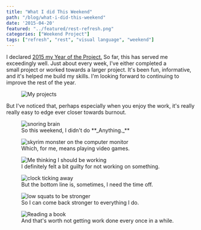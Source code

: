 ```yaml
---
title: "What I did This Weekend"
path: "/blog/what-i-did-this-weekend"
date: '2015-04-20'
featured: "../featured/rest-refresh.png"
categories: ["Weekend Project"]
tags: ["refresh", "rest", "visual language", "weekend"]
---
```


I declared [2015 my Year of the Project.](/blog/consistency-key-to-creativity/ "Consistency: Key to Creativity") So far, this has served me exceedingly well. Just about every week, I've either completed a small project or worked towards a larger project. It's been fun, informative, and it's helped me build my skills. I'm looking forward to continuing to improve the rest of the year.

<figure>
  <img
    sizes="(max-width: 810px) 100vw, 810px"
    srcset="https://res.cloudinary.com/dhdaswa6t/image/upload/f_auto,q_60,w_203/v1530396697/blog/IMG_0394.png 203w,
            https://res.cloudinary.com/dhdaswa6t/image/upload/f_auto,q_60,w_405/v1530396697/blog/IMG_0394.png 405w,
            https://res.cloudinary.com/dhdaswa6t/image/upload/f_auto,q_60,w_810/v1530396697/blog/IMG_0394.png 810w,
            https://res.cloudinary.com/dhdaswa6t/image/upload/f_auto,q_60,w_1215/v1530396697/blog/IMG_0394.png 1215w"
    src="https://res.cloudinary.com/dhdaswa6t/image/upload/f_auto,q_60,w_810/v1530396697/blog/IMG_0394.png"
    alt="My projects" />
</figure>

But I've noticed that, perhaps especially when you enjoy the work, it's really really easy to edge ever closer towards burnout.


<figure>
  <img
    sizes="(max-width: 810px) 100vw, 810px"
    srcset="https://res.cloudinary.com/dhdaswa6t/image/upload/f_auto,q_60,w_203/v1530396697/blog/IMG_0393.png 203w,
            https://res.cloudinary.com/dhdaswa6t/image/upload/f_auto,q_60,w_405/v1530396697/blog/IMG_0393.png 405w,
            https://res.cloudinary.com/dhdaswa6t/image/upload/f_auto,q_60,w_810/v1530396697/blog/IMG_0393.png 810w,
            https://res.cloudinary.com/dhdaswa6t/image/upload/f_auto,q_60,w_1215/v1530396697/blog/IMG_0393.png 1215w"
    src="https://res.cloudinary.com/dhdaswa6t/image/upload/f_auto,q_60,w_810/v1530396697/blog/IMG_0393.png"
    alt="snoring brain" />
  <figcaption>So this weekend, I didn't do **_Anything._** </figcaption>
</figure>
<figure>
  <img
    sizes="(max-width: 810px) 100vw, 810px"
    srcset="https://res.cloudinary.com/dhdaswa6t/image/upload/f_auto,q_60,w_203/v1530396697/blog/IMG_0395.png 203w,
            https://res.cloudinary.com/dhdaswa6t/image/upload/f_auto,q_60,w_405/v1530396697/blog/IMG_0395.png 405w,
            https://res.cloudinary.com/dhdaswa6t/image/upload/f_auto,q_60,w_810/v1530396697/blog/IMG_0395.png 810w,
            https://res.cloudinary.com/dhdaswa6t/image/upload/f_auto,q_60,w_1215/v1530396697/blog/IMG_0395.png 1215w"
    src="https://res.cloudinary.com/dhdaswa6t/image/upload/f_auto,q_60,w_810/v1530396697/blog/IMG_0395.png"
    alt="skyrim monster on the computer monitor" />
  <figcaption>Which, for me, means playing video games.</figcaption>
</figure>
<figure>
  <img
    sizes="(max-width: 810px) 100vw, 810px"
    srcset="https://res.cloudinary.com/dhdaswa6t/image/upload/f_auto,q_60,w_203/v1530396697/blog/IMG_0396.png 203w,
            https://res.cloudinary.com/dhdaswa6t/image/upload/f_auto,q_60,w_405/v1530396697/blog/IMG_0396.png 405w,
            https://res.cloudinary.com/dhdaswa6t/image/upload/f_auto,q_60,w_810/v1530396697/blog/IMG_0396.png 810w,
            https://res.cloudinary.com/dhdaswa6t/image/upload/f_auto,q_60,w_1215/v1530396697/blog/IMG_0396.png 1215w"
    src="https://res.cloudinary.com/dhdaswa6t/image/upload/f_auto,q_60,w_810/v1530396697/blog/IMG_0396.png"
    alt="Me thinking I should be working" />
  <figcaption>I definitely felt a bit guilty for not working on something.</figcaption>
</figure>
<figure>
  <img
    sizes="(max-width: 810px) 100vw, 810px"
    srcset="https://res.cloudinary.com/dhdaswa6t/image/upload/f_auto,q_60,w_203/v1530396697/blog/IMG_0397.png 203w,
            https://res.cloudinary.com/dhdaswa6t/image/upload/f_auto,q_60,w_405/v1530396697/blog/IMG_0397.png 405w,
            https://res.cloudinary.com/dhdaswa6t/image/upload/f_auto,q_60,w_810/v1530396697/blog/IMG_0397.png 810w,
            https://res.cloudinary.com/dhdaswa6t/image/upload/f_auto,q_60,w_1215/v1530396697/blog/IMG_0397.png 1215w"
    src="https://res.cloudinary.com/dhdaswa6t/image/upload/f_auto,q_60,w_810/v1530396697/blog/IMG_0397.png"
    alt="clock ticking away" />
  <figcaption>But the bottom line is, sometimes, I need the time off.</figcaption>
</figure>
<figure>
  <img
    sizes="(max-width: 810px) 100vw, 810px"
    srcset="https://res.cloudinary.com/dhdaswa6t/image/upload/f_auto,q_60,w_203/v1530396697/blog/IMG_0392.png 203w,
            https://res.cloudinary.com/dhdaswa6t/image/upload/f_auto,q_60,w_405/v1530396697/blog/IMG_0392.png 405w,
            https://res.cloudinary.com/dhdaswa6t/image/upload/f_auto,q_60,w_810/v1530396697/blog/IMG_0392.png 810w,
            https://res.cloudinary.com/dhdaswa6t/image/upload/f_auto,q_60,w_1215/v1530396697/blog/IMG_0392.png 1215w"
    src="https://res.cloudinary.com/dhdaswa6t/image/upload/f_auto,q_60,w_810/v1530396697/blog/IMG_0392.png"
    alt="low squats to be stronger" />
  <figcaption>So I can come back stronger to everything I do.</figcaption>
</figure>
<figure>
  <img
    sizes="(max-width: 810px) 100vw, 810px"
    srcset="https://res.cloudinary.com/dhdaswa6t/image/upload/f_auto,q_60,w_203/v1530396697/blog/IMG_0398.png 203w,
            https://res.cloudinary.com/dhdaswa6t/image/upload/f_auto,q_60,w_405/v1530396697/blog/IMG_0398.png 405w,
            https://res.cloudinary.com/dhdaswa6t/image/upload/f_auto,q_60,w_810/v1530396697/blog/IMG_0398.png 810w,
            https://res.cloudinary.com/dhdaswa6t/image/upload/f_auto,q_60,w_1215/v1530396697/blog/IMG_0398.png 1215w"
    src="https://res.cloudinary.com/dhdaswa6t/image/upload/f_auto,q_60,w_810/v1530396697/blog/IMG_0398.png"
    alt="Reading a book" />
  <figcaption>And that's worth not getting work done every once in a while.</figcaption>
</figure>
